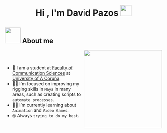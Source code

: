 <h1 align="center">Hi , I'm David Pazos <img src="https://media.giphy.com/media/hvRJCLFzcasrR4ia7z/giphy.gif" width="35"></h1>

## <picture><img src = "https://github.com/7oSkaaa/7oSkaaa/blob/main/Images/about_me.gif?raw=true" width = 50px></picture> About me

<picture> <img align="right" src="https://github.com/7oSkaaa/7oSkaaa/blob/main/Images/Right_Side.gif?raw=true" width = 250px></picture>

<br><br>

- :school: I am a student at [Faculty of Communication Sciences](https://comunicacion.udc.es/es) at [University of A Coruña](https://www.udc.es/).
- :technologist: I'm focused on improving my rigging skills in `Maya` in many areas, such as creating scripts to `automate processes`.
- :student: I’m currently learning about `Animation` and `Video Games`.
- :nerd_face: Always `trying to do my best`.
<br>
